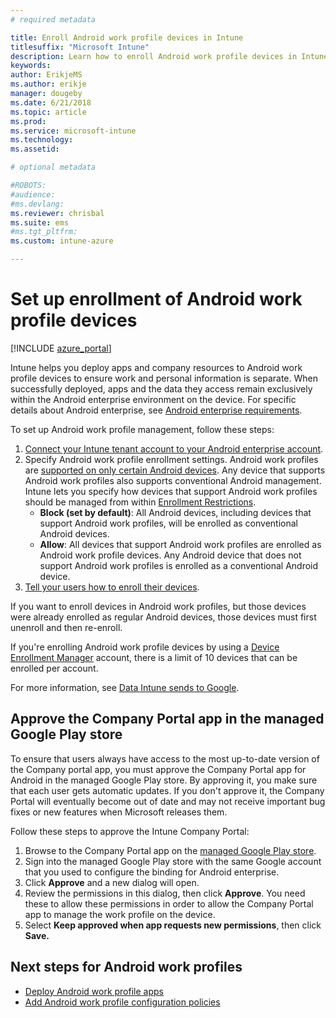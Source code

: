 ```yaml
---
# required metadata

title: Enroll Android work profile devices in Intune
titlesuffix: "Microsoft Intune"
description: Learn how to enroll Android work profile devices in Intune.
keywords:
author: ErikjeMS 
ms.author: erikje
manager: dougeby
ms.date: 6/21/2018
ms.topic: article
ms.prod:
ms.service: microsoft-intune
ms.technology:
ms.assetid: 

# optional metadata

#ROBOTS:
#audience:
#ms.devlang:
ms.reviewer: chrisbal
ms.suite: ems
#ms.tgt_pltfrm:
ms.custom: intune-azure

---
```


# Set up enrollment of Android work profile devices

[!INCLUDE [azure_portal](./includes/azure_portal.md)]

Intune helps you deploy apps and company resources to Android work profile devices to ensure work and personal information is separate. When successfully deployed, apps and the data they access remain exclusively within the Android enterprise environment on the device. For specific details about Android enterprise, see [Android enterprise requirements](https://support.google.com/work/android/answer/6174145?hl=en&ref_topic=6151012).

To set up Android work profile management, follow these steps:

1. [Connect your Intune tenant account to your Android enterprise account](connect-intune-android-enterprise.md).
2. Specify Android work profile enrollment settings. Android work profiles are [supported on only certain Android devices](https://support.google.com/work/android/answer/6174145?hl=en&ref_topic=6151012%20style=%22target=new_window%22). Any device that supports Android work profiles also supports conventional Android management. Intune lets you specify how devices that support Android work profiles should be managed from within [Enrollment Restrictions](enrollment-restrictions-set.md).
    - **Block (set by default)**:  All Android devices, including devices that support Android work profiles, will be enrolled as conventional Android devices.
    - **Allow**: All devices that support Android work profiles are enrolled as Android work profile devices. Any Android device that does not support Android work profiles is enrolled as a conventional Android device.
3. [Tell your users how to enroll their devices](enroll-your-device-in-intune-android.md).


If you want to enroll devices in Android work profiles, but those devices were already enrolled as regular Android devices, those devices must first unenroll and then re-enroll.

If you're enrolling Android work profile devices by using a [Device Enrollment Manager](device-enrollment-manager-enroll.md) account, there is a limit of 10 devices that can be enrolled per account.

For more information, see [Data Intune sends to Google](data-intune-sends-to-google.md).

## Approve the Company Portal app in the managed Google Play store

To ensure that users always have access to the most up-to-date version of the Company portal app, you must approve the Company Portal app for Android in the managed Google Play store. By approving it, you make sure that each user gets automatic updates. If you don't approve it, the Company Portal will eventually become out of date and may not receive important bug fixes or new features when Microsoft releases them.

Follow these steps to approve the Intune Company Portal:

1.  Browse to the Company Portal app on the [managed Google Play store](https://play.google.com/work/apps/details?id=com.microsoft.windowsintune.companyportal).
2.  Sign into the managed Google Play store with the same Google account that you used to configure the binding for Android enterprise.
3.  Click **Approve** and a new dialog will open.
4.  Review the permissions in this dialog, then click **Approve**. You need these to allow these permissions in order to allow the Company Portal app to manage the work profile on the device.
5.  Select **Keep approved when app requests new permissions**, then click **Save.**

## Next steps for Android work profiles
- [Deploy Android work profile apps](android-for-work-apps.md)
- [Add Android work profile configuration policies](android-for-work-policy-settings-in-microsoft-intune.md)